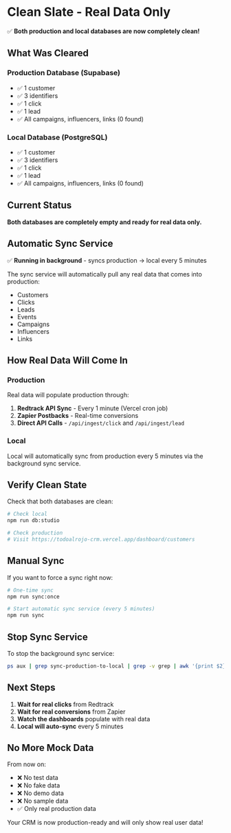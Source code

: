 # Clean Slate - Real Data Only

✅ **Both production and local databases are now completely clean!**

## What Was Cleared

### Production Database (Supabase)
- ✅ 1 customer
- ✅ 3 identifiers
- ✅ 1 click
- ✅ 1 lead
- ✅ All campaigns, influencers, links (0 found)

### Local Database (PostgreSQL)
- ✅ 1 customer
- ✅ 3 identifiers
- ✅ 1 click
- ✅ 1 lead
- ✅ All campaigns, influencers, links (0 found)

## Current Status

**Both databases are completely empty and ready for real data only.**

## Automatic Sync Service

✅ **Running in background** - syncs production → local every 5 minutes

The sync service will automatically pull any real data that comes into production:
- Customers
- Clicks
- Leads
- Events
- Campaigns
- Influencers
- Links

## How Real Data Will Come In

### Production
Real data will populate production through:
1. **Redtrack API Sync** - Every 1 minute (Vercel cron job)
2. **Zapier Postbacks** - Real-time conversions
3. **Direct API Calls** - `/api/ingest/click` and `/api/ingest/lead`

### Local
Local will automatically sync from production every 5 minutes via the background sync service.

## Verify Clean State

Check that both databases are clean:

```bash
# Check local
npm run db:studio

# Check production
# Visit https://todoalrojo-crm.vercel.app/dashboard/customers
```

## Manual Sync

If you want to force a sync right now:

```bash
# One-time sync
npm run sync:once

# Start automatic sync service (every 5 minutes)
npm run sync
```

## Stop Sync Service

To stop the background sync service:

```bash
ps aux | grep sync-production-to-local | grep -v grep | awk '{print $2}' | xargs kill
```

## Next Steps

1. **Wait for real clicks** from Redtrack
2. **Wait for real conversions** from Zapier
3. **Watch the dashboards** populate with real data
4. **Local will auto-sync** every 5 minutes

## No More Mock Data

From now on:
- ❌ No test data
- ❌ No fake data
- ❌ No demo data
- ❌ No sample data
- ✅ Only real production data

Your CRM is now production-ready and will only show real user data!
